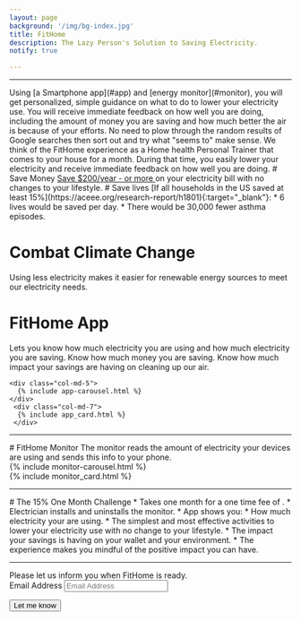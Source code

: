 ```yaml
---
layout: page
background: '/img/bg-index.jpg'
title: FitHome
description: The Lazy Person's Solution to Saving Electricity.
notify: true

---
```

<link rel="stylesheet" href='{{ '/assets/page-style.css' | prepend: site.baseurl | replace: '//', '/' }}'>
<hr>
Using [a Smartphone app](#app) and [energy monitor](#monitor), you will get personalized, simple guidance on what to do to lower your electricity use.  You will receive immediate feedback on how well you are doing, including the amount of money you are saving and how much better the air is because of your efforts.  No need to plow through the random results of Google searches then sort out and try what "seems to" make sense.  We think of the FitHome experience as a Home health Personal Trainer that comes to your house for a month.  During that time, you easily lower your electricity and receive immediate feedback on how well you are doing.  
# Save Money   
<a href='{{ '/about/#save_money' | prepend: site.baseurl | replace: '//', '/' }}' target="_blank">Save $200/year - or more </a> on your electricity bill with no changes to your lifestyle.  
# Save lives
[If all households in the US saved at least 15%](https://aceee.org/research-report/h1801){:target="_blank"}:  
  * 6 lives would be saved per day.
  * There would be 30,000 fewer asthma episodes.  

# Combat Climate Change  
Using less electricity makes it easier for renewable energy sources to meet our electricity needs.  

# FitHome App
<a id="app">
  Lets you know how much electricity you are using and how much electricity you are saving.  Know how much money you are saving.  Know how much impact your savings are having on cleaning up our air.
<br>
<div class="container-fluid">
  <div class="row">
    <!-- bootstrap uses 12 cols.  I want the carousel to be positioned in the middle. -->

    <div class="col-md-5"> 
      {% include app-carousel.html %}
    </div> 
     <div class="col-md-7"> 
      {% include app_card.html %}
     </div> 
  </div>
</div>
<hr>
# FitHome Monitor   
<a id="monitor">
The monitor reads the amount of electricity your devices are using and sends this info to your phone.
<br>
<div class="container-fluid">
  <div class="row">
    <!-- bootstrap uses 12 cols.  I want the carousel to be positioned in the middle. -->
    <div class="col-md-5 "> 
      {% include monitor-carousel.html %}
    </div> 
    <div class="col-md-7">
        {% include monitor_card.html %}
    </div>    
  </div>
</div>
<hr>
# The 15% One Month Challenge
<a id="challenge">
* Takes one month for a one time fee of <TBD>.
* Electrician installs and uninstalls the monitor.
* App shows you:  
  * How much electricity your are using.  
  * The simplest and most effective activities to lower your electricity use with no change to your lifestyle.  
  * The impact your savings is having on your wallet and your environment.
* The experience makes you mindful of the positive impact you can have.  
<hr>
Please let us inform you when FitHome is ready.  
<form method="POST" action="https://formspree.io/sparky@fithome.life">
  <div class="control-group">
    <div class="form-group floating-label-form-group controls">
      <label>Email Address</label>
      <input type="email" name="email" class="form-control" placeholder="Email Address" id="email" required
        data-validation-required-message="Please enter your email address.">
      <p class="help-block text-danger"></p>
    </div>
  </div>
  <div id="success"></div>
  <div class="form-group">
    <button type="submit" class="btn btn-primary" id="sendMessageButton">Let me know</button>
  </div>
  <input type="text" name="_gotcha" style="display:none" />
</form>
<!-- <button type="submit" class="btn btn-primary mt-2 text-justify-center">Let me know</button> -->


